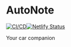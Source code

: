 # AutoNote 
[![CI/CD](https://github.com/noriban/AutoNote/actions/workflows/android.yml/badge.svg?branch=main)](https://github.com/noriban/AutoNote/actions/workflows/android.yml)[![Netlify Status](https://api.netlify.com/api/v1/badges/9d71e8fa-0a1e-4a73-81cc-9616b81c2878/deploy-status)](https://app.netlify.com/sites/autonote/deploys)<br>

Your car companion
